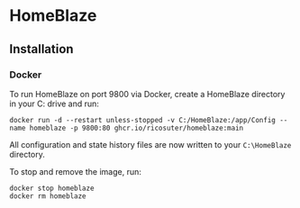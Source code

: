 # HomeBlaze

## Installation

### Docker

To run HomeBlaze on port 9800 via Docker, create a HomeBlaze directory in your C: drive and run:

```
docker run -d --restart unless-stopped -v C:/HomeBlaze:/app/Config --name homeblaze -p 9800:80 ghcr.io/ricosuter/homeblaze:main
```

All configuration and state history files are now written to your `C:\HomeBlaze` directory.

To stop and remove the image, run: 

```
docker stop homeblaze
docker rm homeblaze
```
